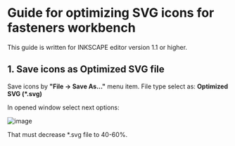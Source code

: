 # Guide for optimizing SVG icons for fasteners workbench

This guide is written for INKSCAPE editor version 1.1 or higher.

## 1. Save icons as Optimized SVG file

Save icons by **"File → Save As..."** menu item. File type select as: **Optimized SVG (*.svg)**

In opened window select next options:

![image](https://user-images.githubusercontent.com/116030160/197383516-2e013546-8a8d-4b92-960b-984350077984.png)

That must decrease *.svg file to 40-60%.
